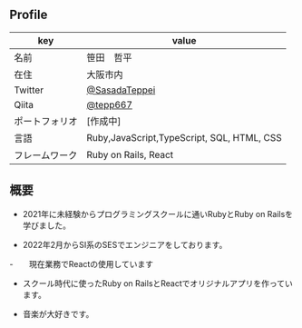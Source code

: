 ## Profile

|key|value|
|----|----|
|名前|笹田　哲平|
|在住|大阪市内|
|Twitter|[@SasadaTeppei](https://twitter.com/SasadaTeppei)|
|Qiita|[@tepp667](https://qiita.com/tepp667)
|ポートフォリオ|[作成中]|
|言語|Ruby,JavaScript,TypeScript, SQL, HTML, CSS|
|フレームワーク|Ruby on Rails, React| 

## 概要
- 2021年に未経験からプログラミングスクールに通いRubyとRuby on Railsを学びました。

- 2022年2月からSI系のSESでエンジニアをしております。

-　　現在業務でReactの使用しています

- スクール時代に使ったRuby on RailsとReactでオリジナルアプリを作っています。

- 音楽が大好きです。
